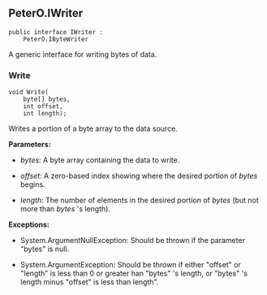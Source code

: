 ## PeterO.IWriter

    public interface IWriter :
        PeterO.IByteWriter

A generic interface for writing bytes of data.

### Write

    void Write(
        byte[] bytes,
        int offset,
        int length);

Writes a portion of a byte array to the data source.

<b>Parameters:</b>

 * <i>bytes</i>: A byte array containing the data to write.

 * <i>offset</i>: A zero-based index showing where the desired portion of  <i>bytes</i>
begins.

 * <i>length</i>: The number of elements in the desired portion of  <i>bytes</i>
(but not more than  <i>bytes</i>
's length).

<b>Exceptions:</b>

 * System.ArgumentNullException:
Should be thrown if the parameter "bytes" is null.

 * System.ArgumentException:
Should be thrown if either "offset" or "length" is less than 0 or greater han "bytes" 's length, or "bytes" 's length minus "offset" is less than length".
